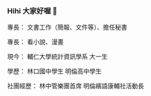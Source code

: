 ### Hihi 大家好喔  👋
專長：
文書工作（簡報、文件等）、擔任秘書

專長：
看小說、漫畫

現今：
輔仁大學統計資訊學系 大一生

學歷：
林口國中學生
明倫高中學生

社團經歷：
林中管樂團首席
明倫繽語康輔社活動長
<!--
**chllan/chllan** is a ✨ _special_ ✨ repository because its `README.md` (this file) appears on your GitHub profile.

Here are some ideas to get you started:

- 🔭 I’m currently working on ...
- 🌱 I’m currently learning ...
- 👯 I’m looking to collaborate on ...
- 🤔 I’m looking for help with ...
- 💬 Ask me about ...
- 📫 How to reach me: ...
- 😄 Pronouns: ...
- ⚡ Fun fact: ...
-->
